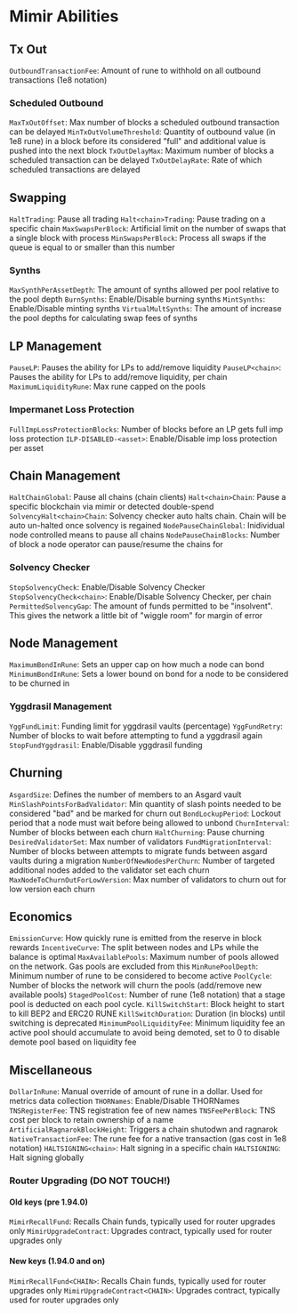 # Mimir Abilities

## Tx Out

`OutboundTransactionFee`: Amount of rune to withhold on all outbound transactions (1e8 notation)

### Scheduled Outbound

`MaxTxOutOffset`: Max number of blocks a scheduled outbound transaction can be delayed
`MinTxOutVolumeThreshold`: Quantity of outbound value (in 1e8 rune) in a block before its considered "full" and additional value is pushed into the next block
`TxOutDelayMax`: Maximum number of blocks a scheduled transaction can be delayed
`TxOutDelayRate`: Rate of which scheduled transactions are delayed

## Swapping

`HaltTrading`: Pause all trading
`Halt<chain>Trading`: Pause trading on a specific chain
`MaxSwapsPerBlock`: Artificial limit on the number of swaps that a single block with process
`MinSwapsPerBlock`: Process all swaps if the queue is equal to or smaller than this number

### Synths

`MaxSynthPerAssetDepth`: The amount of synths allowed per pool relative to the pool depth
`BurnSynths`: Enable/Disable burning synths
`MintSynths`: Enable/Disable minting synths
`VirtualMultSynths`: The amount of increase the pool depths for calculating swap fees of synths

## LP Management

`PauseLP`: Pauses the ability for LPs to add/remove liquidity
`PauseLP<chain>`: Pauses the ability for LPs to add/remove liquidity, per chain
`MaximumLiquidityRune`: Max rune capped on the pools

### Impermanet Loss Protection

`FullImpLossProtectionBlocks`: Number of blocks before an LP gets full imp loss protection
`ILP-DISABLED-<asset>`: Enable/Disable imp loss protection per asset

## Chain Management

`HaltChainGlobal`: Pause all chains (chain clients)
`Halt<chain>Chain`: Pause a specific blockchain via mimir or detected double-spend
`SolvencyHalt<chain>Chain`: Solvency checker auto halts chain. Chain will be auto un-halted once solvency is regained
`NodePauseChainGlobal`: Inidividual node controlled means to pause all chains
`NodePauseChainBlocks`: Number of block a node operator can pause/resume the chains for

### Solvency Checker

`StopSolvencyCheck`: Enable/Disable Solvency Checker
`StopSolvencyCheck<chain>`: Enable/Disable Solvency Checker, per chain
`PermittedSolvencyGap`: The amount of funds permitted to be "insolvent". This gives the network a little bit of "wiggle room" for margin of error

## Node Management

`MaximumBondInRune`: Sets an upper cap on how much a node can bond
`MinimumBondInRune`: Sets a lower bound on bond for a node to be considered to be churned in

### Yggdrasil Management

`YggFundLimit`: Funding limit for yggdrasil vaults (percentage)
`YggFundRetry`: Number of blocks to wait before attempting to fund a yggdrasil again
`StopFundYggdrasil`: Enable/Disable yggdrasil funding

## Churning

`AsgardSize`: Defines the number of members to an Asgard vault
`MinSlashPointsForBadValidator`: Min quantity of slash points needed to be considered "bad" and be marked for churn out
`BondLockupPeriod`: Lockout period that a node must wait before being allowed to unbond
`ChurnInterval`: Number of blocks between each churn
`HaltChurning`: Pause churning
`DesiredValidatorSet`: Max number of validators
`FundMigrationInterval`: Number of blocks between attempts to migrate funds between asgard vaults during a migration
`NumberOfNewNodesPerChurn`: Number of targeted additional nodes added to the validator set each churn
`MaxNodeToChurnOutForLowVersion`: Max number of validators to churn out for low version each churn

## Economics

`EmissionCurve`: How quickly rune is emitted from the reserve in block rewards
`IncentiveCurve`: The split between nodes and LPs while the balance is optimal
`MaxAvailablePools`: Maximum number of pools allowed on the network. Gas pools are excluded from this
`MinRunePoolDepth`: Minimum number of rune to be considered to become active
`PoolCycle`: Number of blocks the network will churn the pools (add/remove new available pools)
`StagedPoolCost`: Number of rune (1e8 notation) that a stage pool is deducted on each pool cycle.
`KillSwitchStart`: Block height to start to kill BEP2 and ERC20 RUNE
`KillSwitchDuration`: Duration (in blocks) until switching is deprecated
`MinimumPoolLiquidityFee`: Minimum liquidity fee an active pool should accumulate to avoid being demoted, set to 0 to disable demote pool based on liquidity fee

## Miscellaneous

`DollarInRune`: Manual override of amount of rune in a dollar. Used for metrics data collection
`THORNames`: Enable/Disable THORNames
`TNSRegisterFee`: TNS registration fee of new names
`TNSFeePerBlock`: TNS cost per block to retain ownership of a name
`ArtificialRagnarokBlockHeight`: Triggers a chain shutodwn and ragnarok
`NativeTransactionFee`: The rune fee for a native transaction (gas cost in 1e8 notation)
`HALTSIGNING<chain>`: Halt signing in a specific chain
`HALTSIGNING`: Halt signing globally

### Router Upgrading (DO NOT TOUCH!)

#### Old keys (pre 1.94.0)

`MimirRecallFund`: Recalls Chain funds, typically used for router upgrades only
`MimirUpgradeContract`: Upgrades contract, typically used for router upgrades only

#### New keys (1.94.0 and on)

`MimirRecallFund<CHAIN>`: Recalls Chain funds, typically used for router upgrades only
`MimirUpgradeContract<CHAIN>`: Upgrades contract, typically used for router upgrades only
